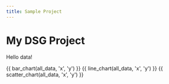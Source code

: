 ```yaml
---
title: Sample Project
---
```


# My DSG Project

Hello data!

{{ bar_chart(all_data, 'x', 'y') }}
{{ line_chart(all_data, 'x', 'y') }}
{{ scatter_chart(all_data, 'x', 'y') }}
